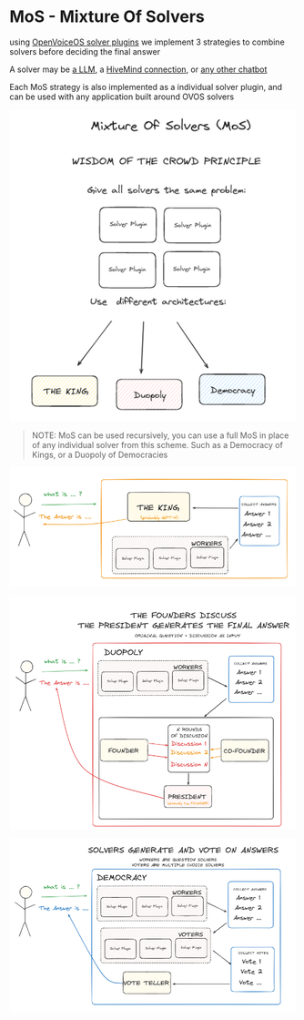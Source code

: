 # MoS - Mixture Of Solvers

using [OpenVoiceOS solver plugins](https://openvoiceos.github.io/ovos-technical-manual/solvers) we implement 3 strategies to combine solvers before deciding the final answer

A solver may be [a LLM](https://github.com/OpenVoiceOS/ovos-solver-plugin-openai-persona), a [HiveMind connection](https://github.com/JarbasHiveMind/ovos-solver-hivemind-plugin/), or [any other chatbot](https://openvoiceos.github.io/ovos-technical-manual/persona_server)

Each MoS strategy is also implemented as a individual solver plugin, and can be used with any application built around OVOS solvers

![img.png](img.png)

> NOTE: MoS can be used recursively, you can use a full MoS in place of any individual solver from this scheme. Such as a Democracy of Kings, or a Duopoly of Democracies

![img_6.png](img_6.png)

![img_3.png](img_3.png)

![img_4.png](img_4.png)

